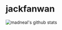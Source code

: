 # jackfanwan
![madneal's github stats](https://github-readme-stats.vercel.app/api?username=jackfanwan&show_icons=true&theme=radical)
